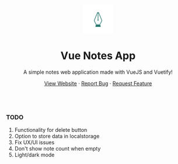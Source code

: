 <div align="center">
    <a>
        <img src="public/logo.png" alt="Logo" width="80" height="80" />
    </a>
    <h1>Vue Notes App</h1>
    <p>A simple notes web application made with VueJS and Vuetify!</p>
    <a href="https://vue-notesapp.netlify.app/">View Website</a>
    ·
    <a href="https://github.com/Markiesch/Vue-NotesApp/issues">Report Bug</a>
    ·
    <a href="https://github.com/Markiesch/Vue-NotesApp/issues">Request Feature</a>
</div>

<br />
<br />
<br />

### TODO

1. Functionality for delete button
2. Option to store data in localstorage
3. Fix UX/UI issues
4. Don't show note count when empty
5. Light/dark mode
